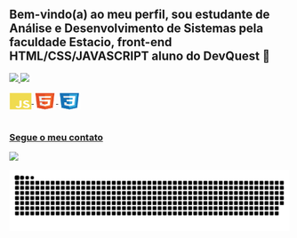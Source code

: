 ## Bem-vindo(a) ao meu perfil, sou estudante de Análise e Desenvolvimento de Sistemas pela faculdade Estacio, front-end HTML/CSS/JAVASCRIPT aluno do DevQuest 🧙 
<div>
  <a href="https://github.com/MDaniloFv">
  <img height="180em" src="https://github-readme-stats.vercel.app/api?username=MDaniloFv&show_icons=true&theme=algolia&include_all_commits=true&count_private=true"/>
  <img height="180em" src="https://github-readme-stats.vercel.app/api/top-langs/?username=MDaniloFv&layout=compact&langs_count=6&theme=algolia"/>
</div>
<div style="display: inline_block"><br>
  <img align="center" alt="Js" height="30" width="40" src="https://raw.githubusercontent.com/devicons/devicon/master/icons/javascript/javascript-plain.svg ">
  <img align="center" alt="HTML" height="30" width="40" src="https://raw.githubusercontent.com/devicons/devicon/master/icons/html5/html5-original.svg ">
  <img align="center" alt="CSS" height="30" width="40" src="https://raw.githubusercontent.com/devicons/devicon/master/icons/css3/css3-original.svg ">
</div>
 
 <br>
 
  ### Segue o meu contato
 
<div>
  <a href="https://www.linkedin.com/in/marcio-df-vieira/" target="_blank"><img src="https://img.shields.io/badge/-LinkedIn-%230077B5?style= for-the-badge&logo=linkedin&logoColor=white" target="_blank"></a>
 
![Animação de cobra](https://github.com/MDaniloFv/MDaniloFv/blob/output/github-contribution-grid-snake.svg)
</div>
